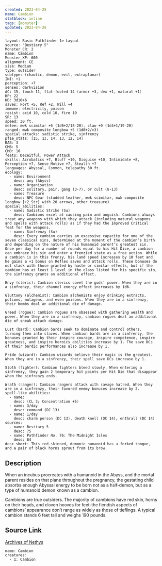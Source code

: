 ```yaml
---
created: 2023-04-28
name: Cambion
statblock: inline
tags: [monster]
updated: 2023-04-28
---
```

```statblock
layout: Basic Pathfinder 1e Layout
source: "Bestiary 5"
Monster_CR: 2
name: Cambion
Monster_XP: 600
alignment: CE
size: Medium
type: outsider
subtype: (chaotic, demon, evil, extraplanar)
INI: +1
perception: +7
senses: darkvision
AC: 15, touch 11, flat-footed 14 (armor +3, dex +1, natural +1)
HP: 22
HD: 3d10+6
saves: Fort +5, Ref +2, Will +4
immune: electricity, poison
resist: acid 10, cold 10, fire 10
SR: 13
speed: 30 ft.
melee: mwk scimitar +6 (1d6+2/18-20), claw +0 (1d4+1/19-20)
ranged: mwk composite longbow +5 (1d8+2/×3)
special_attacks: sadistic strike, sinfrenzy
pf1e_stats: [15, 13, 14, 13, 12, 14]
BAB: 3
CMB: 5
CMD: 16
feats: Deceitful, Power Attack
skills: Acrobatics +7, Bluff +10, Disguise +10, Intimidate +8, Perception +7, Sense Motive +7, Stealth +7
languages: Abyssal, Common, telepathy 30 ft.
ecology:
  - name: Environment
    desc: any (Abyss)
  - name: Organisation
    desc: solitary, pair, gang (3-7), or cult (8-13)
  - name: Treasure
    desc: NPC Gear (studded leather, mwk scimitar, mwk composite longbow [+2 Str] with 20 arrows, other treasure)
special_abilities:
  - name: Sadistic Strike (Su)
    desc: Cambions excel at causing pain and anguish. Cambions always treat any weapons with which they attack (including natural weapons and spells with attack rolls) as if they had the Improved Critical feat for the weapons.
  - name: Sinfrenzy (Su)
    desc: Every cambion carries an excessive capacity for one of the seven classical sins, determined at the moment of the cambion’s birth and depending on the nature of his humanoid parent’s greatest sin. Once per day for a number of rounds equal to his Hit Dice, a cambion can embrace his sin and enter a frenzied state as a free action. While a cambion is in this frenzy, his land speed increases by 10 feet and he gains a +1 bonus on Reflex saves and attack rolls. These bonuses do not stack with those granted by haste or similar effects, but if the cambion has at least 1 level in the class listed for his specific sin, the sinfrenzy grants an additional effect.

Envy (cleric): Cambion clerics covet the gods’ power. When they are in a sinfrenzy, their channel energy effect increases by 1d6.

Gluttony (alchemist): Cambion alchemists enjoy drinking extracts, potions, mutagens, and even poisons. When they are in a sinfrenzy, their bombs deal an additional die of damage.

Greed (rogue): Cambion rogues are obsessed with gathering wealth and power. When they are in a sinfrenzy, cambion rogues deal an additional die of sneak attack damage.

Lust (bard): Cambion bards seek to dominate and control others, turning them into slaves. When cambion bards are in a sinfrenzy, the bonuses granted by their inspire courage, inspire competence, inspire greatness, and inspire heroics abilities increase by 1. The save DCs of their bardic performances also increase by 1.

Pride (wizard): Cambion wizards believe their magic is the greatest. When they are in a sinfrenzy, their spell save DCs increase by 1.

Sloth (fighter): Cambion fighters bleed slowly. When entering a sinfrenzy, they gain 2 temporary hit points per Hit Die that disappear when the sinfrenzy ends.

Wrath (ranger): Cambion rangers attack with savage hatred. When they are in a sinfrenzy, their favored enemy bonuses increase by 2.
spell-like_abilities:
  - name:
    desc: (CL 3; Concentration +5)
  - name: 3/day
    desc: command (DC 13)
  - name: 1/day
    desc: charm person (DC 13), death knell (DC 14), enthrall (DC 14)
sources:
  - name: Bestiary 5
    desc: 75
  - name: Pathfinder No. 76: The Midnight Isles
    desc: 84
desc_short: This red-skinned, demonic humanoid has a forked tongue, and a pair of black horns sprout from its brow.
```
## Description
When an incubus procreates with a humanoid in the Abyss, and the mortal parent resides on that plane throughout the pregnancy, the gestating child absorbs enough Abyssal energy to be born not as a half-demon, but as a type of humanoid demon known as a cambion.

Cambions are true outsiders. The majority of cambions have red skin, horns on their heads, and cloven hooves for feet-the fiendish aspects of cambions’ appearance don’t range as widely as those of tieflings. A typical cambion stands 6 feet tall and weighs 190 pounds.
## Source Link
[Archives of Nethys](https://aonprd.com/MonsterDisplay.aspx?ItemName=Cambion)
```encounter-table
name: Cambion
creatures:
  - 1: Cambion
```

